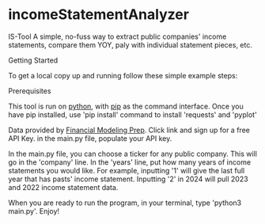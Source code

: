 # incomeStatementAnalyzer

IS-Tool
A simple, no-fuss way to extract public companies' income statements, compare them YOY, paly with individual statement pieces, etc.

Getting Started

To get a local copy up and running follow these simple example steps:

Prerequisites

This tool is run on [python](https://www.python.org/), with [pip](https://pip.pypa.io/en/stable/installation/) as the command interface. Once you have pip installed, use 'pip install' command to install 'requests' and 'pyplot'

Data provided by [Financial Modeling Prep](https://financialmodelingprep.com/developer/docs/). Click link and sign up for a free API Key. in the main.py file, populate your API key.

In the main.py file, you can choose a ticker for any public company. This will go in the 'company' line. In the 'years' line, put how many years of income statements you would like. For example, inputting '1' will give the last full year that has pasts' income statement. Inputting '2' in 2024 will pull 2023 and 2022 income statement data.

When you are ready to run the program, in your terminal, type 'python3 main.py'. Enjoy!
